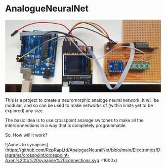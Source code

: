 # AnalogueNeuralNet

![Synapse Test](https://github.com/RepRapLtd/AnalogueNeuralNet/blob/main/Pix/synapse-breadboard.jpg)

This is a project to create a neuromorphic analoge neural network. It will be modular, and so can be used to make networks of (within limits yet to be explored) any size.

The basic idea is to use crosspoint analoge switches to make all the interconnections in a way that is completely programmable.

So. How will it work?

![Axons to synapses](https://github.com/RepRapLtd/AnalogueNeuralNet/blob/main/Electronics/Diagrams/crosspoint/crosspoint-Axon%20to%20synapse%20connections.svg =1000x)